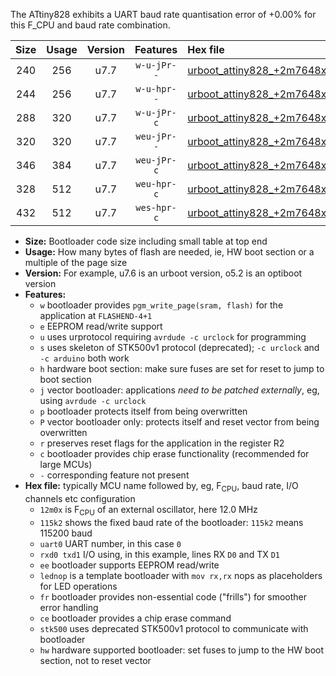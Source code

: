 The ATtiny828 exhibits a UART baud rate quantisation error of +0.00% for this F_CPU and baud rate combination.

|Size|Usage|Version|Features|Hex file|
|:-:|:-:|:-:|:-:|:--|
|240|256|u7.7|`w-u-jPr--`|[urboot_attiny828_+2m7648x_++38k4_uart0_rxc2_txc3_lednop.hex](https://raw.githubusercontent.com/stefanrueger/urboot.hex/main/mcus/attiny828/external_oscillator/fcpu_+2m7648x/br_++38k4/urboot_attiny828_+2m7648x_++38k4_uart0_rxc2_txc3_lednop.hex)|
|244|256|u7.7|`w-u-hpr--`|[urboot_attiny828_+2m7648x_++38k4_uart0_rxc2_txc3_lednop_fr_hw.hex](https://raw.githubusercontent.com/stefanrueger/urboot.hex/main/mcus/attiny828/external_oscillator/fcpu_+2m7648x/br_++38k4/urboot_attiny828_+2m7648x_++38k4_uart0_rxc2_txc3_lednop_fr_hw.hex)|
|288|320|u7.7|`w-u-jPr-c`|[urboot_attiny828_+2m7648x_++38k4_uart0_rxc2_txc3_lednop_fr_ce.hex](https://raw.githubusercontent.com/stefanrueger/urboot.hex/main/mcus/attiny828/external_oscillator/fcpu_+2m7648x/br_++38k4/urboot_attiny828_+2m7648x_++38k4_uart0_rxc2_txc3_lednop_fr_ce.hex)|
|320|320|u7.7|`weu-jPr--`|[urboot_attiny828_+2m7648x_++38k4_uart0_rxc2_txc3_ee_lednop_fr.hex](https://raw.githubusercontent.com/stefanrueger/urboot.hex/main/mcus/attiny828/external_oscillator/fcpu_+2m7648x/br_++38k4/urboot_attiny828_+2m7648x_++38k4_uart0_rxc2_txc3_ee_lednop_fr.hex)|
|346|384|u7.7|`weu-jPr-c`|[urboot_attiny828_+2m7648x_++38k4_uart0_rxc2_txc3_ee_lednop_fr_ce.hex](https://raw.githubusercontent.com/stefanrueger/urboot.hex/main/mcus/attiny828/external_oscillator/fcpu_+2m7648x/br_++38k4/urboot_attiny828_+2m7648x_++38k4_uart0_rxc2_txc3_ee_lednop_fr_ce.hex)|
|328|512|u7.7|`weu-hpr-c`|[urboot_attiny828_+2m7648x_++38k4_uart0_rxc2_txc3_ee_lednop_fr_ce_hw.hex](https://raw.githubusercontent.com/stefanrueger/urboot.hex/main/mcus/attiny828/external_oscillator/fcpu_+2m7648x/br_++38k4/urboot_attiny828_+2m7648x_++38k4_uart0_rxc2_txc3_ee_lednop_fr_ce_hw.hex)|
|432|512|u7.7|`wes-hpr-c`|[urboot_attiny828_+2m7648x_++38k4_uart0_rxc2_txc3_ee_lednop_fr_ce_stk500_hw.hex](https://raw.githubusercontent.com/stefanrueger/urboot.hex/main/mcus/attiny828/external_oscillator/fcpu_+2m7648x/br_++38k4/urboot_attiny828_+2m7648x_++38k4_uart0_rxc2_txc3_ee_lednop_fr_ce_stk500_hw.hex)|

- **Size:** Bootloader code size including small table at top end
- **Usage:** How many bytes of flash are needed, ie, HW boot section or a multiple of the page size
- **Version:** For example, u7.6 is an urboot version, o5.2 is an optiboot version
- **Features:**
  + `w` bootloader provides `pgm_write_page(sram, flash)` for the application at `FLASHEND-4+1`
  + `e` EEPROM read/write support
  + `u` uses urprotocol requiring `avrdude -c urclock` for programming
  + `s` uses skeleton of STK500v1 protocol (deprecated); `-c urclock` and `-c arduino` both work
  + `h` hardware boot section: make sure fuses are set for reset to jump to boot section
  + `j` vector bootloader: applications *need to be patched externally*, eg, using `avrdude -c urclock`
  + `p` bootloader protects itself from being overwritten
  + `P` vector bootloader only: protects itself and reset vector from being overwritten
  + `r` preserves reset flags for the application in the register R2
  + `c` bootloader provides chip erase functionality (recommended for large MCUs)
  + `-` corresponding feature not present
- **Hex file:** typically MCU name followed by, eg, F<sub>CPU</sub>, baud rate, I/O channels etc configuration
  + `12m0x` is F<sub>CPU</sub> of an external oscillator, here 12.0 MHz
  + `115k2` shows the fixed baud rate of the bootloader: `115k2` means 115200 baud
  + `uart0` UART number, in this case `0`
  + `rxd0 txd1` I/O using, in this example, lines RX `D0` and TX `D1`
  + `ee` bootloader supports EEPROM read/write
  + `lednop` is a template bootloader with `mov rx,rx` nops as placeholders for LED operations
  + `fr` bootloader provides non-essential code ("frills") for smoother error handling
  + `ce` bootloader provides a chip erase command
  + `stk500` uses deprecated STK500v1 protocol to communicate with bootloader
  + `hw` hardware supported bootloader: set fuses to jump to the HW boot section, not to reset vector
